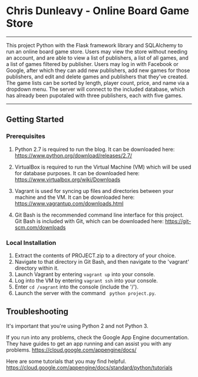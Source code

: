 # Chris Dunleavy - Online Board Game Store
----
This project Python with the Flask framework library and SQLAlchemy to run an online board game store. Users may view the store without needing an account, and are able to view a list of publishers, a list of all games, and a list of games filtered by publisher. Users may log in with Facebook or Google, after which they can add new publishers, add new games for those publishers, and edit and delete games and publishers that they've created. The game lists can be sorted by length, player count, price, and name via a dropdown menu. The server will connect to the included database, which has already been pupotaled with three publishers, each with five games.

----
## Getting Started
### Prerequisites
1. Python 2.7 is required to run the blog. It can be downloaded here: https://www.python.org/download/releases/2.7/

2. VirtualBox is required to run the Virtual Machine (VM) which will be used for database purposes. It can be downloaded here: https://www.virtualbox.org/wiki/Downloads

3. Vagrant is used for syncing up files and directories between your machine and the VM. It can be downloaded here: https://www.vagrantup.com/downloads.html

4. Git Bash is the recommended command line interface for this project. Git Bash is included with Git, which can be downloaded here: https://git-scm.com/downloads


### Local Installation
1. Extract the contents of PROJECT.zip to a directory of your choice.
2. Navigate to that directory in Git Bash, and then navigate to the 'vagrant' directory within it.
3. Launch Vagrant by entering `vagrant up` into your console.
4. Log into the VM by entering `vagrant ssh` into your console.
5. Enter `cd /vagrant` into the console (include the '/').
6. Launch the server with the command ` python project.py`.

## Troubleshooting
It's important that you're using Python 2 and not Python 3.

If you run into any problems, check the Google App Engine documentation. They have guides to get an app running and can assist you with any problems.
https://cloud.google.com/appengine/docs/

Here are some tutorials that you may find helpful.
https://cloud.google.com/appengine/docs/standard/python/tutorials


